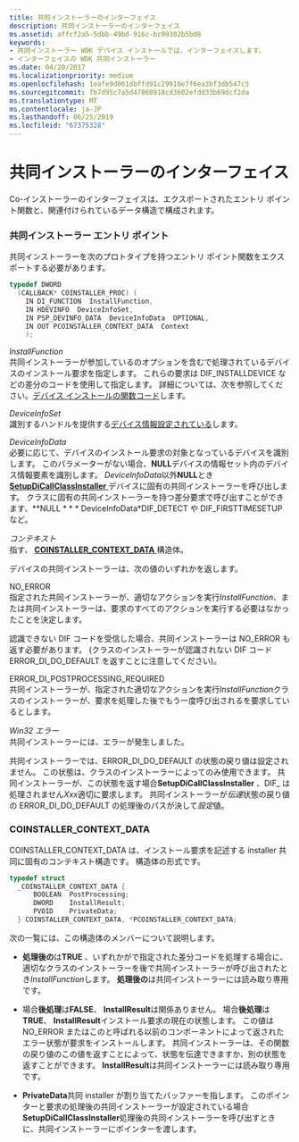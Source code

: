 ```yaml
---
title: 共同インストーラーのインターフェイス
description: 共同インストーラーのインターフェイス
ms.assetid: affcf2a5-5dbb-49bd-916c-bc99302b5bd8
keywords:
- 共同インストーラー WDK デバイス インストールでは、インターフェイスします。
- インターフェイスの WDK 共同インストーラー
ms.date: 04/20/2017
ms.localizationpriority: medium
ms.openlocfilehash: 1eafe9d061dbffd91c29910e7f6ea3bf3db547c5
ms.sourcegitcommit: fb7d95c7a5d47860918cd3602efdd33b69dcf2da
ms.translationtype: MT
ms.contentlocale: ja-JP
ms.lasthandoff: 06/25/2019
ms.locfileid: "67375328"
---
```

# <a name="co-installer-interface"></a>共同インストーラーのインターフェイス


Co-インストーラーのインターフェイスは、エクスポートされたエントリ ポイント関数と、関連付けられているデータ構造で構成されます。

### <a href="" id="co-installer-entry-point"></a> 共同インストーラー エントリ ポイント

共同インストーラーを次のプロトタイプを持つエントリ ポイント関数をエクスポートする必要があります。

```cpp
typedef DWORD 
  (CALLBACK* COINSTALLER_PROC) (
    IN DI_FUNCTION  InstallFunction,
    IN HDEVINFO  DeviceInfoSet,
    IN PSP_DEVINFO_DATA  DeviceInfoData  OPTIONAL,
    IN OUT PCOINSTALLER_CONTEXT_DATA  Context
    );
```

<a href="" id="installfunction"></a>*InstallFunction*  
共同インストーラーが参加しているのオプションを含むで処理されているデバイスのインストール要求を指定します。 これらの要求は DIF_INSTALLDEVICE などの差分のコードを使用して指定します。 詳細については、次を参照してください。[デバイス インストールの関数コード](https://docs.microsoft.com/previous-versions/ff541307(v=vs.85))します。

<a href="" id="deviceinfoset"></a>*DeviceInfoSet*  
識別するハンドルを提供する[デバイス情報設定されている](device-information-sets.md)します。

<a href="" id="deviceinfodata"></a>*DeviceInfoData*  
必要に応じて、デバイスのインストール要求の対象となっているデバイスを識別します。 このパラメーターがない場合、**NULL**デバイスの情報セット内のデバイス情報要素を識別します。 *DeviceInfoData*以外**NULL**とき[ **SetupDiCallClassInstaller** ](https://docs.microsoft.com/windows/desktop/api/setupapi/nf-setupapi-setupdicallclassinstaller)デバイスに固有の共同インストーラーを呼び出します。 クラスに固有の共同インストーラーを持つ差分要求で呼び出すことができます、**NULL * * * DeviceInfoData*DIF_DETECT や DIF_FIRSTTIMESETUP など。

<a href="" id="context"></a>*コンテキスト*  
指す、 [ **COINSTALLER_CONTEXT_DATA** ](#coinstaller-context-data)構造体。

デバイスの共同インストーラーは、次の値のいずれかを返します。

<a href="" id="no-error"></a>NO_ERROR  
指定された共同インストーラーが、適切なアクションを実行*InstallFunction*、または共同インストーラーは、要求のすべてのアクションを実行する必要はなかったことを決定します。

認識できない DIF コードを受信した場合、共同インストーラーは NO_ERROR も返す必要があります。 (クラスのインストーラーが認識されない DIF コード ERROR_DI_DO_DEFAULT を返すことに注意してください)。

<a href="" id="error-di-postprocessing-required"></a>ERROR_DI_POSTPROCESSING_REQUIRED  
共同インストーラーが、指定された適切なアクションを実行*InstallFunction*クラスのインストーラーが、要求を処理した後でもう一度呼び出されるを要求しているとします。

<a href="" id="a-win32-error"></a>*Win32 エラー*  
共同インストーラーには、エラーが発生しました。

共同インストーラーでは、ERROR_DI_DO_DEFAULT の状態の戻り値は設定されません。 この状態は、クラスのインストーラーによってのみ使用できます。 共同インストーラーが、この状態を返す場合**SetupDiCallClassInstaller** 、DIF_ は処理されません*Xxx*適切に要求します。 共同インストーラーが*伝達*状態の戻り値の ERROR_DI_DO_DEFAULT の処理後のパスが決して*設定*値。

### <a href="" id="coinstaller-context-data"></a> COINSTALLER_CONTEXT_DATA

COINSTALLER_CONTEXT_DATA は、インストール要求を記述する installer 共同に固有のコンテキスト構造です。 構造体の形式です。

```cpp
typedef struct 
  _COINSTALLER_CONTEXT_DATA {
      BOOLEAN  PostProcessing;
      DWORD    InstallResult;
      PVOID    PrivateData;
  } COINSTALLER_CONTEXT_DATA, *PCOINSTALLER_CONTEXT_DATA;
```

次の一覧には、この構造体のメンバーについて説明します。

-   **処理後の**は**TRUE** 、いずれかがで指定された差分コードを処理する場合に、適切なクラスのインストーラーを後で共同インストーラーが呼び出されたとき*InstallFunction*します。 **処理後の**は共同インストーラーには読み取り専用です。

-   場合**後処理**は**FALSE**、 **InstallResult**は関係ありません。 場合**後処理**は**TRUE**、 **InstallResult**インストール要求の現在の状態します。 この値は NO_ERROR またはこのと呼ばれる以前のコンポーネントによって返されたエラー状態が要求をインストールします。 共同インストーラーは、その関数の戻り値のこの値を返すことによって、状態を伝達できますか、別の状態を返すことができます。 **InstallResult**は共同インストーラーには読み取り専用です。

-   **PrivateData**共同 installer が割り当てたバッファーを指します。 このポインターと要求の処理後の共同インストーラーが設定されている場合**SetupDiCallClassInstaller**処理後の共同インストーラーを呼び出すときに、共同インストーラーにポインターを渡します。

 

 






